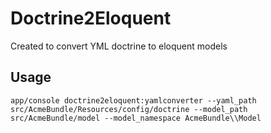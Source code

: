 # Doctrine2Eloquent

Created to convert YML doctrine to eloquent models

## Usage

```
app/console doctrine2eloquent:yamlconverter --yaml_path src/AcmeBundle/Resources/config/doctrine --model_path src/AcmeBundle/model --model_namespace AcmeBundle\\Model
```
